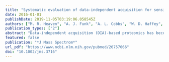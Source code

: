 ```yaml
---
title: "Systematic evaluation of data-independent acquisition for sensitive and reproducible proteomics-a prototype design for a single injection assay"
date: 2016-01-01
publishDate: 2019-11-05T03:19:06.058545Z
authors: ["M. R. Heaven", "A. J. Funk", "A. L. Cobbs", "W. D. Haffey", "J. L. Norris", "R. E. McCullumsmith", "K. D. Greis"]
publication_types: ["2"]
abstract: "Data-independent acquisition (DIA)-based proteomics has become increasingly complicated in recent years because of the vast number of workflows described, coupled with a lack of studies indicating a rational framework for selecting effective settings to use. To address this issue and provide a resource for the proteomics community, we compared 12 DIA methods that assay tryptic peptides using various mass-isolation windows. Our findings indicate that the most sensitive single injection LC-DIA method uses 6 m/z isolation windows to analyze the densely populated tryptic peptide range from 450 to 730 m/z, which allowed quantification of 4465 Escherichia coli peptides. In contrast, using the sequential windowed acquisition of all theoretical fragment-ions (SWATH) approach with 26 m/z isolation windows across the entire 400-1200 m/z range, allowed quantification of only 3309 peptides. This reduced sensitivity with 26 m/z windows is caused by an increase in co-eluting compounds with similar precursor values detected in the same tandem MS spectra, which lowers the signal-to-noise of peptide fragment-ion chromatograms and reduces the amount of low abundance peptides that can be quantified from 410 to 920 m/z. Above 920 m/z, more peptides were quantified with 26 m/z windows because of substantial peptide (13) C isotope distributions that parse peptide ions into separate isolation windows. Because reproducible quantification has been a long-standing aim of quantitative proteomics, and is a so-called trait of DIA, we sought to determine whether precursor-level chromatograms used in some methods rather than their fragment-level counterparts have similar precision. Our data show that extracted fragment-ion chromatograms are the reason DIA provides superior reproducibility. Copyright (c) 2015 John Wiley & Sons, Ltd."
featured: false
publication: "*J Mass Spectrom*"
url_pdf: "https://www.ncbi.nlm.nih.gov/pubmed/26757066"
doi: "10.1002/jms.3716"
---
```


